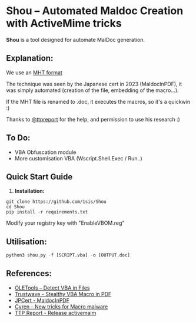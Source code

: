 # **Shou** – **Automated Maldoc Creation with ActiveMime tricks**

**Shou** is a tool designed for automate MalDoc generation.

## Explanation:

We use an [MHT format](https://en.wikipedia.org/wiki/MHTML)

The technique was seen by the Japanese cert in 2023 (MaldocInPDF), it was simply automated (creation of the file, embedding of the macro...).

If the MHT file is renamed to .doc, it executes the macros, so it's a quickwin :)

Thanks to [@ttpreport](https://x.com/ttpreport) for the help, and permission to use his research :)


## To Do:

- VBA Obfuscation module
- More customisation VBA (Wscript.Shell.Exec / Run..)

## Quick Start Guide

1. **Installation:**
```shell
git clone https://github.com/1sis/Shou
cd Shou
pip install -r requirements.txt
```
Modify your registry key with "EnableVBOM.reg"


## Utilisation:

```python
python3 shou.py -f [SCRIPT.vba] -o [OUTPUT.doc]
```


## References:

- [OLETools – Detect VBA in Files](https://github.com/decalage2/oletools/)
- [Trustwave - Stealthy VBA Macro in PDF](https://www.trustwave.com/en-us/resources/blogs/spiderlabs-blog/stealthy-vba-macro-embedded-in-pdf-like-header-helps-evade-detection/)
- [JPCert - MaldocInPDF](https://blogs.jpcert.or.jp/en/2023/08/maldocinpdf.html)
- [Cyren - New tricks for Macro malware](https://web.archive.org/web/20240514103736/https://www.cyren.com/blog/articles/new-tricks-of-macro-malware)
- [TTP Report - Release activemaim](https://ttp.report/evasion/2023/11/02/releasing-activemaim-evade-macros-detection.html)
